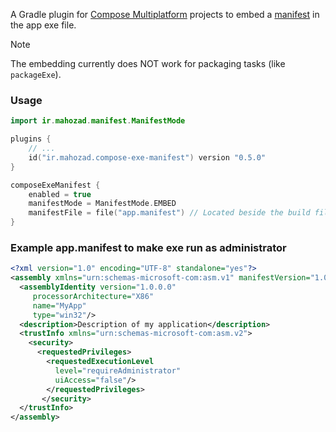 A Gradle plugin for [Compose Multiplatform][1] projects to embed a [manifest][2] in the app exe file.

> [!NOTE]  
> The embedding currently does NOT work for packaging tasks (like `packageExe`).

### Usage

```kotlin
import ir.mahozad.manifest.ManifestMode

plugins {
    // ...
    id("ir.mahozad.compose-exe-manifest") version "0.5.0"
}

composeExeManifest {
    enabled = true
    manifestMode = ManifestMode.EMBED
    manifestFile = file("app.manifest") // Located beside the build file
}
```

### Example app.manifest to make exe run as administrator

```xml
<?xml version="1.0" encoding="UTF-8" standalone="yes"?>
<assembly xmlns="urn:schemas-microsoft-com:asm.v1" manifestVersion="1.0"> 
  <assemblyIdentity version="1.0.0.0"
     processorArchitecture="X86"
     name="MyApp"
     type="win32"/> 
  <description>Description of my application</description>
  <trustInfo xmlns="urn:schemas-microsoft-com:asm.v2">
    <security>
      <requestedPrivileges>
        <requestedExecutionLevel
          level="requireAdministrator"
          uiAccess="false"/>
        </requestedPrivileges>
       </security>
  </trustInfo>
</assembly>
```

[1]: https://github.com/jetbrains/compose-multiplatform
[2]: https://learn.microsoft.com/en-us/windows/win32/sbscs/application-manifests
